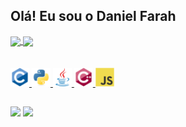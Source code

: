 ## Olá! Eu sou o Daniel Farah

<div>
  <a href="https://github.com/danielfarah54">
    <img align="center" height="157em" src="https://github-readme-stats.vercel.app/api?username=danielfarah54&hide=stars&count_private=true&show_icons=true&theme=gotham&include_all_commits=true"/>
    <img align="center" height="157em" src="https://github-readme-stats.vercel.app/api/top-langs/?username=danielfarah54&layout=compact&theme=gotham&langs_count=16"/>
</div>
<br>
<div style="display: inline_block">
  <br>
  <code><img height="30" title="C" src="https://raw.githubusercontent.com/devicons/devicon/master/icons/c/c-original.svg"></code>
  <code><img height="30" title="Python" src="https://raw.githubusercontent.com/devicons/devicon/master/icons/python/python-original.svg"></code>
  <code><img height="30" title="Java" src="https://raw.githubusercontent.com/devicons/devicon/master/icons/java/java-original.svg"></code>
  <code><img height="30" title="C++" src="https://raw.githubusercontent.com/devicons/devicon/master/icons/cplusplus/cplusplus-original.svg"></code>
  <code><img height="30" title="JavaScript" src="https://raw.githubusercontent.com/devicons/devicon/master/icons/javascript/javascript-original.svg"></code>
</div>

##

<div>
  <a href = "mailto: danielfarah54@gmail.com"><img src="https://img.shields.io/badge/-Gmail-%23EA4335?style=for-the-badge&logo=gmail&logoColor=white"></a>
  <a href="https://www.linkedin.com/in/danielfarah54" target="_blank"><img src="https://img.shields.io/badge/-LinkedIn-%230077B5?style=for-the-badge&logo=linkedin&logoColor=white"></a>
</div>

<!--
**danielfarah54/danielfarah54** is a ✨ _special_ ✨ repository because its `README.md` (this file) appears on your GitHub profile.

Here are some ideas to get you started:

- 🔭 I’m currently working on ...
- 🌱 I’m currently learning ...
- 👯 I’m looking to collaborate on ...
- 🤔 I’m looking for help with ...
- 💬 Ask me about ...
- 📫 How to reach me: ...
- 😄 Pronouns: ...
- ⚡ Fun fact: ...
-->
